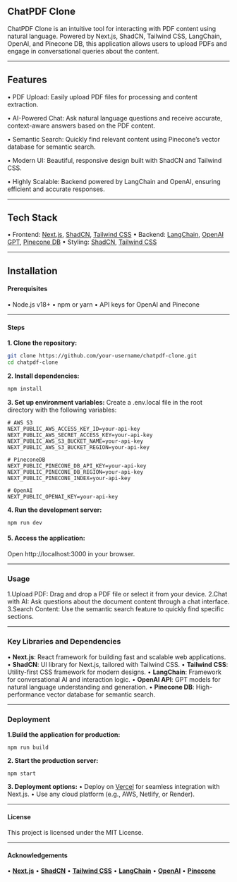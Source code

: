 ## ChatPDF Clone
ChatPDF Clone is an intuitive tool for interacting with PDF content using natural language. Powered by Next.js, ShadCN, Tailwind CSS, LangChain, OpenAI, and Pinecone DB, this application allows users to upload PDFs and engage in conversational queries about the content.
___
## Features
•	PDF Upload: Easily upload PDF files for processing and content extraction.

•	AI-Powered Chat: Ask natural language questions and receive accurate, context-aware answers based on the PDF content.

•	Semantic Search: Quickly find relevant content using Pinecone’s vector database for semantic search.

•	Modern UI: Beautiful, responsive design built with ShadCN and Tailwind CSS.

•	Highly Scalable: Backend powered by LangChain and OpenAI, ensuring efficient and accurate responses.
___
## Tech Stack
•	Frontend: [Next.js](https://nextjs.org/), [ShadCN](https://ui.shadcn.com/), [Tailwind CSS](https://tailwindcss.com)
•	Backend: [LangChain](https://www.langchain.com/), [OpenAI GPT](https://openai.com/), [Pinecone DB](https://www.pinecone.io/)
•	Styling: [ShadCN](https://ui.shadcn.com/), [Tailwind CSS](https://tailwindcss.com)
___
## Installation

#### Prerequisites

•	Node.js v18+
•	npm or yarn
•	API keys for OpenAI and Pinecone
___
#### Steps
**1. Clone the repository:**

````bash
git clone https://github.com/your-username/chatpdf-clone.git  
cd chatpdf-clone  
````

**2. Install dependencies:**
````bash
npm install  
````

**3.	Set up environment variables:**
Create a .env.local file in the root directory with the following variables:

````
# AWS S3
NEXT_PUBLIC_AWS_ACCESS_KEY_ID=your-api-key  
NEXT_PUBLIC_AWS_SECRET_ACCESS_KEY=your-api-key  
NEXT_PUBLIC_AWS_S3_BUCKET_NAME=your-api-key  
NEXT_PUBLIC_AWS_S3_BUCKET_REGION=your-api-key  

# PineconeDB
NEXT_PUBLIC_PINECONE_DB_API_KEY=your-api-key  
NEXT_PUBLIC_PINECONE_DB_REGION=your-api-key  
NEXT_PUBLIC_PINECONE_INDEX=your-api-key  

# OpenAI
NEXT_PUBLIC_OPENAI_KEY=your-api-key  
````

**4.	Run the development server:**

````
npm run dev
````

#### 5.	Access the application:
Open http://localhost:3000 in your browser.
___
### Usage

1.Upload PDF: Drag and drop a PDF file or select it from your device.
2.Chat with AI: Ask questions about the document content through a chat interface.
3.Search Content: Use the semantic search feature to quickly find specific sections.
___
### Key Libraries and Dependencies
•	**Next.js**: React framework for building fast and scalable web applications.
•	**ShadCN**: UI library for Next.js, tailored with Tailwind CSS.
•	**Tailwind CSS**: Utility-first CSS framework for modern designs.
•	**LangChain**: Framework for conversational AI and interaction logic.
•	**OpenAI API**: GPT models for natural language understanding and generation.
•	**Pinecone DB**: High-performance vector database for semantic search.
___
### Deployment
**1.Build the application for production:**
````
npm run build
````
**2. Start the production server:**
```
npm start  
```

**3. Deployment options:**
•	Deploy on [Vercel](https://vercel.com/) for seamless integration with Next.js.
•	Use any cloud platform (e.g., AWS, Netlify, or Render).
___
#### License
This project is licensed under the MIT License.
___
#### Acknowledgements
•	[**Next.js**](https://nextjs.org)
•	[**ShadCN**](https://ui.shadcn.com)
•	[**Tailwind CSS**](https://tailwindcss.com)
•	[**LangChain**](https://www.langchain.com)
•	[**OpenAI**](https://openai.com)
•	[**Pinecone**](https://www.pinecone.io)
